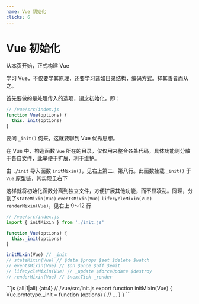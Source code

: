 ```yaml
---
name: Vue 初始化
clicks: 6
---
```


# Vue 初始化

从本页开始，正式构建 Vue

学习 Vue，不仅要学其原理，还要学习诸如目录结构，编码方式。择其善者而从之。

<div class="grid grid-cols-2 gap-x-4 gap-y-6">

<div class="left">

<v-click>

首先要做的是处理传入的选项，谓之初始化，即：

</v-click>

<v-click>

```js {1,3}
// /vue/src/index.js
function Vue(options) {
  this._init(options)
}
```

</v-click>

<v-click>

要问 `_init()` 何来，这就要聊到 Vue 优秀思想。

在 Vue 中，构造函数 `Vue` 所在的目录，仅仅用来整合各处代码，具体功能则分散于各自文件，此举便于扩展，利于维护。

</v-click>

<v-click>

由 `./init` 导入函数 `initMixin()`，见右上第二、第八行。此函数挂载 `_init()` 于 `Vue` 原型链，其实现见右下

</v-click>
<v-click>

这样就将初始化函数分离到独立文件，方便扩展其他功能，而不显凌乱。同理，分割了`stateMixin(Vue)` `eventsMixin(Vue)` `lifecycleMixin(Vue)` `renderMixin(Vue)`，见右上 9～12 行

</v-click>

</div>
<div class="right">

<v-clicks at="4">

```js {1,2,8|1,9-12|all} {at:4}
// /vue/src/index.js
import { initMixin } from './init.js'

function Vue(options) {
  this._init(options)
}

initMixin(Vue) // _init
// stateMixin(Vue) // $data $props $set $delete $watch
// eventsMixin(Vue) // $on $once $off $emit
// lifecycleMixin(Vue) // _update $forceUpdate $destroy
// renderMixin(Vue) // $nextTick _render
```
</v-clicks>

<v-clicks at="4">
```js {all|1|all} {at:4}
// /vue/src/init.js
export function initMixin(Vue) {
  Vue.prototype._init = function (options) {
    // ...
  }
}
```

</v-clicks>

</div>
</div>

